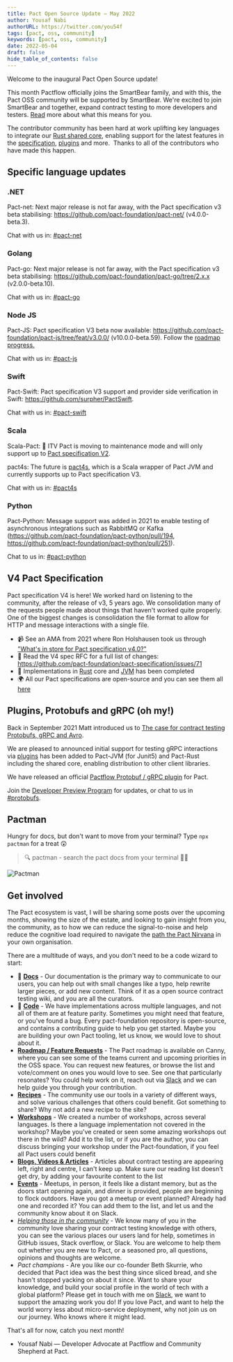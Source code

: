 ```yaml
---
title: Pact Open Source Update — May 2022
author: Yousaf Nabi
authorURL: https://twitter.com/you54f
tags: [pact, oss, community]
keywords: [pact, oss, community]
date: 2022-05-04
draft: false
hide_table_of_contents: false
---
```


Welcome to the inaugural Pact Open Source update!

This month Pactflow officially joins the SmartBear family, and with this, the Pact OSS community will be supported by SmartBear. We're excited to join SmartBear and together, expand contract testing to more developers and testers. [Read](https://pactflow.io/blog/pactflow-joins-the-smartbear-family/) more about what this means for you.

The contributor community has been hard at work uplifting key languages to integrate our [Rust shared core](https://github.com/pact-foundation/pact-specification/issues/83?mc_cid=0ede309bca&mc_eid=UNIQID), enabling support for the latest features in the [specification](https://github.com/pact-foundation/pact-specification?mc_cid=0ede309bca&mc_eid=UNIQID), [plugins](https://github.com/pact-foundation/pact-specification/issues/83?mc_cid=0ede309bca&mc_eid=UNIQID) and more.‌
‌‌
‌Thanks to all of the contributors who have made this happen.‌

## Specific language updates

### .NET

Pact-net: Next major release is not far away, with the Pact specification v3 beta stabilising: <https://github.com/pact-foundation/pact-net/> (v4.0.0-beta.3).

Chat with us in: [#pact-net](https://pact-foundation.slack.com/archives/C9UTHV2AD)

### Golang

Pact-go: Next major release is not far away, with the Pact specification v3 beta stabilising: <https://github.com/pact-foundation/pact-go/tree/2.x.x> (v2.0.0-beta.10).

Chat with us in: [#pact-go](https://pact-foundation.slack.com/archives/C9UTHTFFB)

### Node JS

Pact-JS: Pact specification V3 beta now available: <https://github.com/pact-foundation/pact-js/tree/feat/v3.0.0/> (v10.0.0-beta.59). Follow the [roadmap progress.](https://github.com/pact-foundation/pact-js/projects/3)

Chat with us in: [#pact-js](https://pact-foundation.slack.com/archives/C9VBGLUM9)

### Swift

Pact-Swift: Pact specification V3 support and provider side verification in Swift: <https://github.com/surpher/PactSwift>.

Chat with us in: [#pact-swift](https://pact-foundation.slack.com/archives/C9VBGNT4K)

### Scala

Scala-Pact: 🚧 ITV Pact is moving to maintenance mode and will only support up to [Pact specification V2](https://github.com/ITV/scala-pact#latest-version-is-440).

pact4s: The future is [pact4s](https://github.com/jbwheatley/pact4s/), which is a Scala wrapper of Pact JVM and currently supports up to Pact specification V3.

Chat with us in: [#pact4s](https://pact-foundation.slack.com/archives/C02ACMH759Q)

### Python

Pact-Python: Message support was added in 2021 to enable testing of asynchronous integrations such as RabbitMQ or Kafka (<https://github.com/pact-foundation/pact-python/pull/194>, <https://github.com/pact-foundation/pact-python/pull/251>).

Chat to us in: [#pact-python](https://pact-foundation.slack.com/archives/C9VECUP6E)

## V4 Pact Specification

Pact specification V4 is here! We worked hard on listening to the community, after the release of v3, 5 years ago. We consolidation many of the requests people made about things that haven't worked quite properly. One of the biggest changes is consolidation the file format to allow for HTTP and message interactions with a single file.

- 📹 See an AMA from 2021 where Ron Holshausen took us through ["What's in store for Pact specification v4.0?"](https://www.youtube.com/watch?v=u7LzZ6Fm1Ok)
- 📙 Read the V4 spec RFC for a full list of changes: <https://github.com/pact-foundation/pact-specification/issues/71>
- 🚀 Implementations in [Rust](https://github.com/pact-foundation/pact-reference/blob/master/rust/README.md) core and [JVM](https://github.com/pact-foundation/pact-jvm#supported-jdk-and-specification-versions) has been completed
- 🌍 All our Pact specifications are open-source and you can see them all [here](https://github.com/pact-foundation/pact-specification#index)

## Plugins, Protobufs and gRPC (oh my!)

Back in September 2021 Matt introduced us to [The case for contract testing Protobufs, gRPC and Avro](https://pactflow.io/blog/the-case-for-contract-testing-protobufs-grpc-avro/).

We are pleased to announced initial support for testing gRPC interactions via [plugins](https://github.com/pact-foundation/pact-specification/issues/83) has been added to Pact-JVM (for Junit5) and Pact-Rust including the shared core, enabling distribution to other client libraries.

We have released an official [Pactflow Protobuf / gRPC plugin](https://github.com/pactflow/pact-protobuf-plugin) for Pact.

Join the [Developer Preview Program](https://github.com/pactflow/roadmap#developer-preview-programs) for updates, or chat to us in [#protobufs](https://pact-foundation.slack.com/archives/CEQBDD5U4).

## Pactman

Hungry for docs, but don't want to move from your terminal? Type `npx pactman` for a treat 😲

> 🔍 pactman - search the pact docs from your terminal 👩‍💻

![Pactman](https://lh4.googleusercontent.com/Y7mWJH9fXWXGTLZ8KKzFrXGlJwxZhbnXwn0ckAQEQDwWUJKh863KYFdAvQXpFcO8QidK3EyHM0DObLg8oGyznxXFy40RF7LT6z85jqHQwQI6nSZYfPpXw0sNUIGm82i8QxibmzQrec6rMWAWng)

## Get involved

The Pact ecosystem is vast, I will be sharing some posts over the upcoming months, showing the size of the estate, and looking to gain insight from you, the community, as to how we can reduce the signal-to-noise and help reduce the cognitive load required to navigate the [path the Pact Nirvana](https://docs.pact.io/pact_nirvana) in your own organisation.

There are a multitude of ways, and you don't need to be a code wizard to start:

- 📙 [**Docs**](https://docs.pact.io/contributing/docs) - Our documentation is the primary way to communicate to our users, you can help out with small changes like a typo, help rewrite larger pieces, or add new content. Think of it as a open source contract testing wiki, and you are all the curators.
- 🚀 [**Code**](https://docs.pact.io/contributing) - We have implementations across multiple languages, and not all of them are at feature parity. Sometimes you might need that feature, or you've found a bug. Every pact-foundation repository is open-source, and contains a contributing guide to help you get started. Maybe you are building your own Pact tooling, let us know, we would love to shout about it.
- [**Roadmap / Feature Requests**](https://docs.pact.io/roadmap) - The Pact roadmap is available on Canny, where you can see some of the teams current and upcoming priorities in the OSS space. You can request new features, or browse the list and vote/comment on ones you would love to see. See one that particularly resonates? You could help work on it, reach out via [Slack](https://pact-foundation.slack.com/ssb/redirect) and we can help guide you through your contribution.
- [**Recipes**](https://docs.pact.io/recipes) - The community use our tools in a variety of different ways, and solve various challenges that others could benefit. Got something to share? Why not add a new recipe to the site?
- [**Workshops**](https://docs.pact.io/implementation_guides/workshops) - We created a number of workshops, across several languages. Is there a language implementation not covered in the workshop? Maybe you've created or seen some amazing workshops out there in the wild? Add it to the list, or if you are the author, you can discuss bringing your workshop under the Pact-foundation, if you feel all Pact users could benefit
- [**Blogs, Videos & Articles**](https://docs.pact.io/blogs_videos_and_articles) - Articles about contract testing are appearing left, right and centre, I can't keep up. Make sure our reading list doesn't get dry, by adding your favourite content to the list
- [**Events**](https://docs.pact.io/events) - Meetups, in person, it feels like a distant memory, but as the doors start opening again, and dinner is provided, people are beginning to flock outdoors. Have you got a meetup or event planned? Already had one and recorded it? You can add them to the list, and let us and the community know about it on Slack.
- [_Helping those in the community_](https://docs.pact.io/help) - We know many of you in the community love sharing your contract testing knowledge with others, you can see the various places our users land for help, sometimes in GitHub issues, Stack overflow, or Slack. You are welcome to help them out whether you are new to Pact, or a seasoned pro, all questions, opinions and thoughts are welcome.
- _Pact champions_ - Are you like our co-founder Beth Skurrie, who decided that Pact idea was the best thing since sliced bread, and she hasn't stopped yacking on about it since. Want to share your knowledge, and build your social profile in the world of tech with a global platform? Please get in touch with me on [Slack](https://pact-foundation.slack.com/ssb/redirect), we want to support the amazing work you do!
  If you love Pact, and want to help the world worry less about micro-service deployment, why not join us on our journey. Who knows where it might lead.

That's all for now, catch you next month!

- Yousaf Nabi — Developer Advocate at Pactflow and Community Shepherd at Pact.

